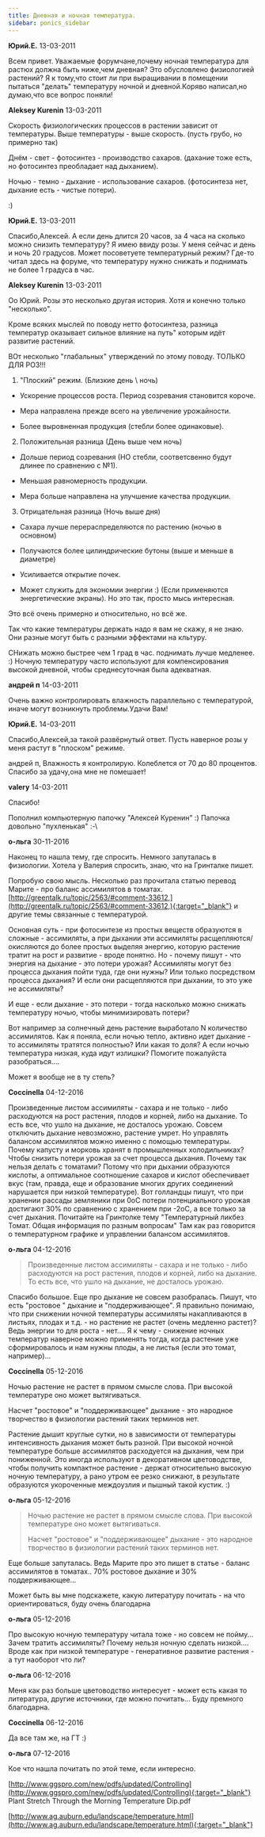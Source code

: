 ```yaml
---
title: Дневная и ночная температура.
sidebar: ponics_sidebar
---
```


**Юрий.E.** 13-03-2011

Всем привет. Уважаемые форумчане,почему ночная температура для растюх должна быть ниже,чем дневная? Это обусловлено физиологией растений? Я к тому,что стоит ли при выращивании в помещении пытаться "делать" температуру ночной и дневной.Коряво написал,но думаю,что все вопрос поняли!


**Aleksey Kurenin** 13-03-2011

Скорость физиологических процессов в растении зависит от температуры. Выше температуры - выше скорость. (пусть грубо, но примерно так)

Днём - свет - фотосинтез - производство сахаров. (дахание тоже есть, но фотосинтез преобладает над дыханием).

Ночью - темно - дыхание - использование сахаров. (фотосинтеза нет, дыхание есть - чистые потери).

:)


**Юрий.E.** 13-03-2011

Спасибо,Алексей. А если день длится 20 часов, за 4 часа на сколько можно снизить температуру? Я имею ввиду розы. У меня сейчас и день и ночь 20 градусов. Может посоветуете температурный режим? Где-то читал здесь на форуме, что температуру нужно снижать и поднимать не более 1 градуса в час.


**Aleksey Kurenin** 13-03-2011

Оо Юрий. Розы это несколько другая история. Хотя и конечно только "несколько".

Кроме всяких мыслей по поводу нетто фотосинтеза, разница температур оказывает сильное влияние на путь" которым идёт развитие растений.

ВОт несколько "глабальных" утверждений по этому поводу. ТОЛЬКО ДЛЯ РОЗ!!!

1) "Плоский" режим. (Близкие день \ ночь)

- Ускорение процессов роста. Период созревания становится короче.

- Мера направлена прежде всего на увеличение урожайности.

- Более выровненная продукция (стебли более одинаковые).

2) Положительная разница (День выше чем ночь)

- Дольше период созревания (НО стебли, соответсвенно будут длинее по сравнению с №1).

- Меньшая равномерность продукции.

- Мера больше направлена на улучшение качества продукции. 

3) Отрицательная разница (Ночь выше дня)

- Сахара лучше перераспределяются по растению (ночью в основном)

- Получаются более цилиндрические бутоны (выше и меньше в диаметре)

- Усиливается открытие почек.

- Может служить для экономии энергии :) (Если применяются энергетические экраны). Но это так, просто мысь интересная.

Это всё очень примерно и относительно, но всё же. 

Так что какие температуры держать надо я вам не скажу, я не знаю. Они разные могут быть с разными эффектами на кльтуру.

СНижать можно быстрее чем 1 град в час. поднимать лучше медленее. :) Ночную температуру часто используют для компенсирования высокой дневной, чтобы среднесуточная была адекватная. 


**андрей п** 14-03-2011

Очень важно контролировать влажность параллельно с температурой, иначе могут возникнуть проблемы.Удачи Вам!


**Юрий.E.** 14-03-2011

Спасибо,Алексей,за такой развёрнутый ответ. Пусть наверное розы у меня растут в "плоском" режиме.

андрей п, Влажность я контролирую. Колеблется от 70 до 80 процентов. Спасибо за удачу,она мне не помешает!


**valery** 14-03-2011

Спасибо!

Пополнил компьютерную папочку "Алексей Куренин" :) Папочка довольно "пухленькая" :-\


**о-льга** 30-11-2016

Наконец то нашла тему, где спросить. Немного запуталась в физиологии. Хотела у Валерия спросить, знаю, что на Гринталке пишет. 

Попробую свою мысль. Несколько раз прочитала статью перевод Марите - про баланс ассимилятов в томатах. [http://greentalk.ru/topic/2563/#comment-33612,](http://greentalk.ru/topic/2563/#comment-33612,){:target="_blank"} и другие темы связанные с температурой. 

Основная суть - при фотосинтезе из простых веществ образуются в сложные - ассимиляты, а при дыхании эти ассимиляты расщепляются/окисляются до более простых выделяя энергию, которую растение тратит на рост и развитие - вроде понятно. Но - почему пишут - что энергия на дыхание - это потери урожая? Ассимиляты могут без процесса дыхания пойти туда, где они нужны? Или только посредством процесса дыхания? И если они расщепляются при дыхании, то это уже не ассимиляты?

И еще - если дыхание - это потери - тогда насколько можно снижать температуру ночью, чтобы минимизировать потери? 

Вот например за солнечный день растение выработало N количество ассимилятов. Как я поняла, если ночью тепло, активно идет дыхание - то ассимиляты тратятся полностью? Или какая то доля? А если ночью температура низкая, куда идут излишки? Помогите пожалуйста разобраться....

Может я вообще не в ту степь?


**Coccinella** 04-12-2016

Произведенные листом ассимиляты - сахара и не только - либо расходуются на рост растения, плодов и корней, либо на дыхание. То есть все, что ушло на дыхание, не досталось урожаю. Совсем отключить дыхание невозможно, растение умрет. Но управлять балансом ассимилятов можно именно с помощью температуры. Почему капусту и морковь хранят в промышленных холодильниках? Чтобы снизить потери урожая за счет процесса дыхания. Почему так нельзя делать с томатами? Потому что при дыхании образуются кислоты, а оптимальное соотношение сахаров и кислот обеспечивает вкус (там, правда, еще и образование многих других соединений нарушается при низкой температуре). Вот голландцы пишут, что при хранении рассады земляники при 0оС потери потенциального урожая достигают 30% по сравнению с хранением при -2оС, а все только за счет дыхания. Почитайте на Гринтолке тему "Температурный ликбез Томат. Общая информация по разным вопросам" Там как раз говорится о температурном графике и управлении балансом ассимилятов.


**о-льга** 04-12-2016

> Произведенные листом ассимиляты - сахара и не только - либо расходуются на рост растения, плодов и корней, либо на дыхание. То есть все, что ушло на дыхание, не досталось урожаю. 

Спасибо большое. Еще про дыхание не совсем разобралась. Пишут, что есть "ростовое " дыхание и "поддерживающее". Я правильно понимаю, что при снижении ночной температуры ассимиляты накапливаются в листьях, плодах и т.д. - но растение не растет (очень медленно растет)? Ведь энергии то для роста - нет.... Я к чему - снижение ночных температур наверное можно применять тогда, когда растение уже сформировалось и нам нужны плоды, а не листья (если это томат, например)...


**Coccinella** 05-12-2016

Ночью растение не растет в прямом смысле слова. При высокой температуре оно может вытягиваться.

Насчет "ростовое" и "поддерживающее" дыхание - это народное творчество в физиологии растений таких терминов нет.

Растение дышит круглые сутки, но в зависимости от температуры интенсивность дыхания может быть разной. При высокой ночной температуре больше ассимилятов расходуется на дыхания, чем при пониженной. Это иногда используют в декоративном цветоводстве, чтобы получить компактное растение - держат относительно высокую ночную температуру, а рано утром ее резко снижают, в результате образуются укороченные междоузлия и пышный такой кустик. :)


**о-льга** 05-12-2016

> Ночью растение не растет в прямом смысле слова. При высокой температуре оно может вытягиваться.
> 
> Насчет "ростовое" и "поддерживающее" дыхание - это народное творчество в физиологии растений таких терминов нет.

Еще больше запуталась. Ведь Марите про это пишет в статье - баланс ассимилятов в томатах.. 70% ростовое дыхание и 30% поддерживающее...

Может быть вы мне подскажете, какую литературу почитать - на что ориентироваться, буду очень благодарна


**о-льга** 05-12-2016

Про высокую ночную температуру читала тоже - но совсем не пойму... Зачем тратить ассимиляты? Почему нельзя ночную сделать низкой.... Вроде как при низкой температуре - генеративное развитие растения - а тут наоборот что ли? 


**о-льга** 06-12-2016

Меня как раз больше цветоводство интересует - может есть какая то литература, другие источники, где можно почитать... Буду премного благодарна.


**Coccinella** 06-12-2016

Да все там же, на ГТ :)


**о-льга** 07-12-2016

Кое что нашла почитать по этой теме, если интересно. 

[http://www.ggspro.com/new/pdfs/updated/Controlling](http://www.ggspro.com/new/pdfs/updated/Controlling){:target="_blank"} Plant Stretch Through the Morning Temperature Dip.pdf

[http://www.ag.auburn.edu/landscape/temperature.html](http://www.ag.auburn.edu/landscape/temperature.html){:target="_blank"}


